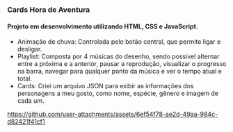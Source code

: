 ### Cards Hora de Aventura
#### Projeto em desenvolvimento utilizando HTML, CSS e JavaScript.
- Animação de chuva: Controlada pelo botão central, que permite ligar e desligar.
- Playlist: Composta por 4 músicas do desenho, sendo possível alternar entre a próxima e a anterior, pausar a reprodução, visualizar o progresso na barra, navegar para qualquer ponto da música e ver o tempo atual e total.
- Cards: Criei um arquivo JSON para exibir as informações dos personagens a meu gosto, como nome, espécie, gênero e imagem de cada um.

https://github.com/user-attachments/assets/6ef54f78-ae2d-49aa-984c-d82421f41cf1

